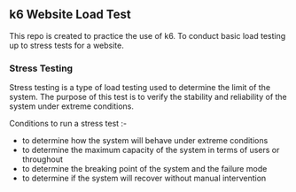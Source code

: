 ## k6 Website Load Test

This repo is created to practice the use of k6.
To conduct basic load testing up to stress tests for a website.


### Stress Testing 
 Stress testing is a type of load testing used to determine the limit of the system. 
 The purpose of this test is to verify the stability and reliability of the system under extreme conditions. 

 Conditions to run a stress test :-
 - to determine how the system will behave under extreme conditions 
 - to determine the maximum capacity of the system in terms of users or throughout 
 - to determine the breaking point of the system and the failure mode 
 - to determine if the system will recover without manual intervention
